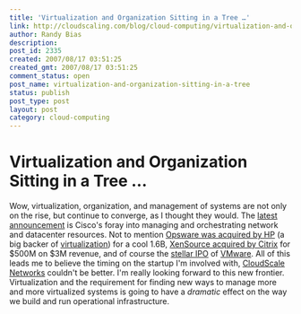 ```yaml
---
title: 'Virtualization and Organization Sitting in a Tree …'
link: http://cloudscaling.com/blog/cloud-computing/virtualization-and-organization-sitting-in-a-tree/
author: Randy Bias
description: 
post_id: 2335
created: 2007/08/17 03:51:25
created_gmt: 2007/08/17 03:51:25
comment_status: open
post_name: virtualization-and-organization-sitting-in-a-tree
status: publish
post_type: post
layout: post
category: cloud-computing
---
```


# Virtualization and Organization Sitting in a Tree …

Wow, virtualization, organization, and management of systems are not only on the rise, but continue to converge, as I thought they would. The [latest announcement](http://newsroom.cisco.com/dlls/2007/prod_072407.html?Referring_site=Networkers2007PressKit&Position=PressRelease2&Event=Networkers2007) is Cisco's foray into managing and orchestrating network and datacenter resources. Not to mention [Opsware was acquired by HP](http://www.eweek.com/article2/0,1895,2161695,00.asp) (a big backer of [virtualization](http://h20331.www2.hp.com/enterprise/cache/454414-0-0-0-121.aspx)) for a cool 1.6B, [XenSource acquired by Citrix](http://www.eweek.com/article2/0,1895,2171251,00.asp) for $500M on $3M revenue, and of course the [stellar IPO](http://www.informationweek.com/news/showArticle.jhtml?articleID=201800183&subSection=All+Stories) of [VMware](http://www.vmware.com). All of this leads me to believe the timing on the startup I'm involved with, [CloudScale Networks](http://www.cloudscale.net) couldn't be better. I'm really looking forward to this new frontier. Virtualization and the requirement for finding new ways to manage more and more virtualized systems is going to have a _dramatic_ effect on the way we build and run operational infrastructure.